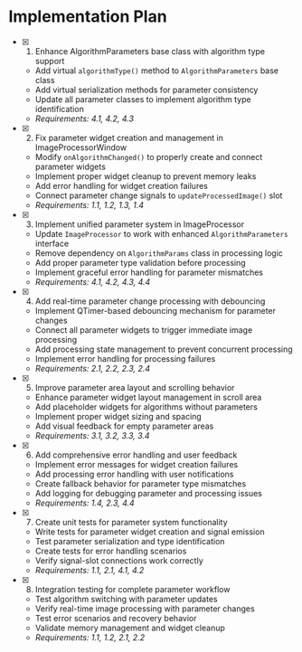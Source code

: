 # Implementation Plan

- [x] 1. Enhance AlgorithmParameters base class with algorithm type support








  - Add virtual `algorithmType()` method to `AlgorithmParameters` base class
  - Add virtual serialization methods for parameter consistency
  - Update all parameter classes to implement algorithm type identification
  - _Requirements: 4.1, 4.2, 4.3_

- [x] 2. Fix parameter widget creation and management in ImageProcessorWindow





  - Modify `onAlgorithmChanged()` to properly create and connect parameter widgets
  - Implement proper widget cleanup to prevent memory leaks
  - Add error handling for widget creation failures
  - Connect parameter change signals to `updateProcessedImage()` slot
  - _Requirements: 1.1, 1.2, 1.3, 1.4_

- [x] 3. Implement unified parameter system in ImageProcessor









  - Update `ImageProcessor` to work with enhanced `AlgorithmParameters` interface
  - Remove dependency on `AlgorithmParams` class in processing logic
  - Add proper parameter type validation before processing
  - Implement graceful error handling for parameter mismatches
  - _Requirements: 4.1, 4.2, 4.3, 4.4_

- [x] 4. Add real-time parameter change processing with debouncing





  - Implement QTimer-based debouncing mechanism for parameter changes
  - Connect all parameter widgets to trigger immediate image processing
  - Add processing state management to prevent concurrent processing
  - Implement error handling for processing failures
  - _Requirements: 2.1, 2.2, 2.3, 2.4_

- [x] 5. Improve parameter area layout and scrolling behavior





  - Enhance parameter widget layout management in scroll area
  - Add placeholder widgets for algorithms without parameters
  - Implement proper widget sizing and spacing
  - Add visual feedback for empty parameter areas
  - _Requirements: 3.1, 3.2, 3.3, 3.4_


- [x] 6. Add comprehensive error handling and user feedback




  - Implement error messages for widget creation failures
  - Add processing error handling with user notifications
  - Create fallback behavior for parameter type mismatches
  - Add logging for debugging parameter and processing issues
  - _Requirements: 1.4, 2.3, 4.4_

- [x] 7. Create unit tests for parameter system functionality




  - Write tests for parameter widget creation and signal emission
  - Test parameter serialization and type identification
  - Create tests for error handling scenarios
  - Verify signal-slot connections work correctly
  - _Requirements: 1.1, 2.1, 4.1, 4.2_

- [x] 8. Integration testing for complete parameter workflow




  - Test algorithm switching with parameter updates
  - Verify real-time image processing with parameter changes
  - Test error scenarios and recovery behavior
  - Validate memory management and widget cleanup
  - _Requirements: 1.1, 1.2, 2.1, 2.2_
